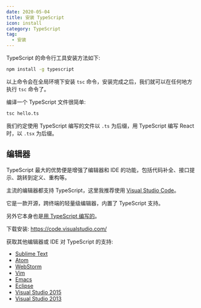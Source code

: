 ```yaml
---
date: 2020-05-04
title: 安装 TypeScript
icon: install
category: TypeScript
tag:
  - 安装
---
```


TypeScript 的命令行工具安装方法如下:

```bash
npm install -g typescript
```

以上命令会在全局环境下安装 `tsc` 命令，安装完成之后，我们就可以在任何地方执行 `tsc` 命令了。

<!-- more -->

编译一个 TypeScript 文件很简单:

```bash
tsc hello.ts
```

我们约定使用 TypeScript 编写的文件以 `.ts` 为后缀，用 TypeScript 编写 React 时，以 `.tsx` 为后缀。

## 编辑器

TypeScript 最大的优势便是增强了编辑器和 IDE 的功能，包括代码补全、接口提示、跳转到定义、重构等。

主流的编辑器都支持 TypeScript，这里我推荐使用 [Visual Studio Code](https://code.visualstudio.com/)。

它是一款开源，跨终端的轻量级编辑器，内置了 TypeScript 支持。

另外它本身也是[用 TypeScript 编写的](https://github.com/Microsoft/vscode/)。

下载安装: <https://code.visualstudio.com/>

获取其他编辑器或 IDE 对 TypeScript 的支持:

- [Sublime Text](https://github.com/Microsoft/TypeScript-Sublime-Plugin)
- [Atom](https://atom.io/packages/atom-typescript)
- [WebStorm](https://www.jetbrains.com/webstorm/)
- [Vim](https://github.com/Microsoft/TypeScript/wiki/TypeScript-Editor-Support#vim)
- [Emacs](https://github.com/ananthakumaran/tide)
- [Eclipse](https://github.com/palantir/eclipse-typescript)
- [Visual Studio 2015](https://www.microsoft.com/en-us/download/details.aspx?id=48593)
- [Visual Studio 2013](https://www.microsoft.com/en-us/download/details.aspx?id=48739)
